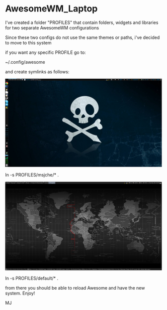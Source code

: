 # AwesomeWM_Laptop

I've created a folder "PROFILES" that contain folders, widgets and libraries for two separate AwesomeWM configurations

Since these two configs do not use the same themes or paths, i've decided to move to this system

if you want any specific PROFILE go to:

~/.config/awesome

and create symlinks as follows:

![Alt text](msjche.png?raw=true "Title")

ln -s PROFILES/msjche/* .

![Alt text](default.png?raw=true "Title")

ln -s PROFILES/default/* .

from there you should be able to reload Awesome and have the new system. Enjoy!

MJ
